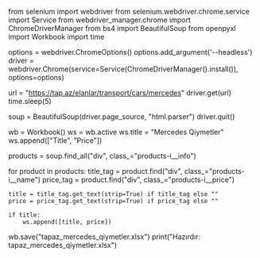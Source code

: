 from selenium import webdriver
from selenium.webdriver.chrome.service import Service
from webdriver_manager.chrome import
ChromeDriverManager
from bs4 import BeautifulSoup
from openpyxl import Workbook
import time

options = webdriver.ChromeOptions()
options.add_argument('--headless')
driver = webdriver.Chrome(service=Service(ChromeDriverManager().install()), options=options)

url = "https://tap.az/elanlar/transport/cars/mercedes"
driver.get(url)
time.sleep(5)

soup = BeautifulSoup(driver.page_source, "html.parser")
driver.quit()

wb = Workbook()
ws = wb.active
ws.title = "Mercedes Qiymetler"
ws.append(["Title", "Price"])

products = soup.find_all("div", class_="products-i__info")

for product in products:
    title_tag = product.find("div", class_="products-i__name")
    price_tag = product.find("div", class_="products-i__price")

    title = title_tag.get_text(strip=True) if title_tag else ""
    price = price_tag.get_text(strip=True) if price_tag else ""

    if title:
        ws.append([title, price])

wb.save("tapaz_mercedes_qiymetler.xlsx")
print("Hazırdır: tapaz_mercedes_qiymetler.xlsx")
